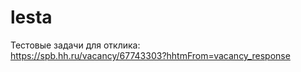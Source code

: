 # lesta

Тестовые задачи для отклика:
<br/>
https://spb.hh.ru/vacancy/67743303?hhtmFrom=vacancy_response

